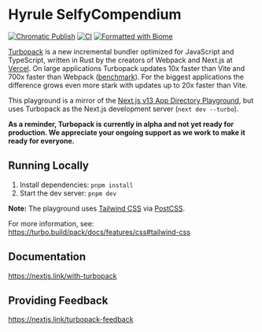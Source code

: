 # Hyrule SelfyCompendium

[![Chromatic Publish](https://github.com/YutaGoto/hyrule-selfy-compendium/actions/workflows/chromatic.yml/badge.svg)](https://github.com/YutaGoto/hyrule-selfy-compendium/actions/workflows/chromatic.yml)
[![CI](https://github.com/YutaGoto/hyrule-selfy-compendium/actions/workflows/lint.yml/badge.svg)](https://github.com/YutaGoto/hyrule-selfy-compendium/actions/workflows/lint.yml)
[![Formatted with Biome](https://img.shields.io/badge/Formatted_with-Biome-60a5fa?style=flat&logo=biome)](https://biomejs.dev/)

[Turbopack](https://turbo.build/pack) is a new incremental bundler optimized for JavaScript and TypeScript, written in Rust by the creators of Webpack and Next.js at [Vercel](https://vercel.com). On large applications Turbopack updates 10x faster than Vite and 700x faster than Webpack ([benchmark](https://turbo.build/pack/docs/benchmarks)). For the biggest applications the difference grows even more stark with updates up to 20x faster than Vite.

This playground is a mirror of the [Next.js v13 App Directory Playground](https://github.com/vercel/app-playground), but uses Turbopack as the Next.js development server (`next dev --turbo`).

**As a reminder, Turbopack is currently in alpha and not yet ready for production. We appreciate your ongoing support as we work to make it ready for everyone.**

## Running Locally

1. Install dependencies: `pnpm install`
2. Start the dev server: `pnpm dev`

**Note:** The playground uses [Tailwind CSS](https://tailwindcss.com) via [PostCSS](https://turbo.build/pack/docs/features/css#postcss).

For more information, see: https://turbo.build/pack/docs/features/css#tailwind-css

## Documentation

https://nextjs.link/with-turbopack

## Providing Feedback

https://nextjs.link/turbopack-feedback
